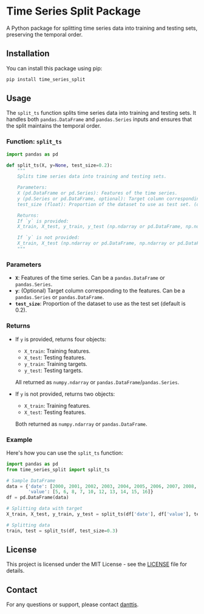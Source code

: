 
# Time Series Split Package

A Python package for splitting time series data into training and testing sets, preserving the temporal order.

## Installation

You can install this package using pip:

```bash
pip install time_series_split
```

## Usage

The `split_ts` function splits time series data into training and testing sets. It handles both `pandas.DataFrame` and `pandas.Series` inputs and ensures that the split maintains the temporal order.

### Function: `split_ts`

```python
import pandas as pd

def split_ts(X, y=None, test_size=0.2):
    """
    Splits time series data into training and testing sets.

    Parameters:
    X (pd.DataFrame or pd.Series): Features of the time series.
    y (pd.Series or pd.DataFrame, optional): Target column corresponding to the features. (default: None)
    test_size (float): Proportion of the dataset to use as test set. (default: 0.2)

    Returns:
    If `y` is provided:
    X_train, X_test, y_train, y_test (np.ndarray or pd.DataFrame, np.ndarray or pd.DataFrame, np.ndarray or pd.Series, np.ndarray or pd.Series): Training and testing sets.

    If `y` is not provided:
    X_train, X_test (np.ndarray or pd.DataFrame, np.ndarray or pd.DataFrame): Training and testing sets.
    """
```

### Parameters

- **`X`**: Features of the time series. Can be a `pandas.DataFrame` or `pandas.Series`.
- **`y`**: (Optional) Target column corresponding to the features. Can be a `pandas.Series` or `pandas.DataFrame`.
- **`test_size`**: Proportion of the dataset to use as the test set (default is 0.2).

### Returns

- If `y` is provided, returns four objects:
  - `X_train`: Training features.
  - `X_test`: Testing features.
  - `y_train`: Training targets.
  - `y_test`: Testing targets.
  
  All returned as `numpy.ndarray` or `pandas.DataFrame`/`pandas.Series`.

- If `y` is not provided, returns two objects:
  - `X_train`: Training features.
  - `X_test`: Testing features.
  
  Both returned as `numpy.ndarray` or `pandas.DataFrame`.

### Example

Here's how you can use the `split_ts` function:

```python
import pandas as pd
from time_series_split import split_ts

# Sample DataFrame
data = {'date': [2000, 2001, 2002, 2003, 2004, 2005, 2006, 2007, 2008, 2009],
        'value': [5, 6, 8, 7, 10, 12, 13, 14, 15, 16]}
df = pd.DataFrame(data)

# Splitting data with target
X_train, X_test, y_train, y_test = split_ts(df['date'], df['value'], test_size=0.3)

# Splitting data
train, test = split_ts(df, test_size=0.3)
```

## License

This project is licensed under the MIT License - see the [LICENSE](LICENSE) file for details.

## Contact

For any questions or support, please contact [danttis](mailto:juniordante01@gmail.com).

